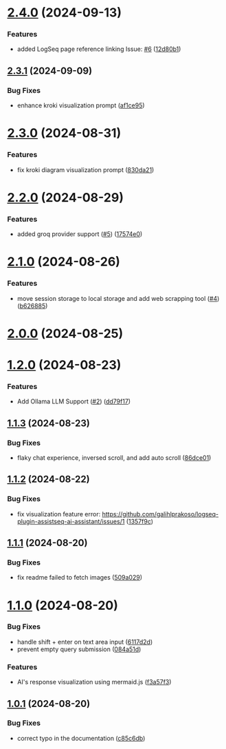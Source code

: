 # [2.4.0](https://github.com/galihlprakoso/logseq-plugin-assistseq-ai-assistant/compare/v2.3.1...v2.4.0) (2024-09-13)


### Features

* added LogSeq page reference linking Issue: [#6](https://github.com/galihlprakoso/logseq-plugin-assistseq-ai-assistant/issues/6) ([12d80b1](https://github.com/galihlprakoso/logseq-plugin-assistseq-ai-assistant/commit/12d80b1f9cb2edfbe62d9699bbe15edd8149ff7e))

## [2.3.1](https://github.com/galihlprakoso/logseq-plugin-assistseq-ai-assistant/compare/v2.3.0...v2.3.1) (2024-09-09)


### Bug Fixes

* enhance kroki visualization prompt ([af1ce95](https://github.com/galihlprakoso/logseq-plugin-assistseq-ai-assistant/commit/af1ce9560997fff707b33433be387fc2ec6d2090))

# [2.3.0](https://github.com/galihlprakoso/logseq-plugin-assistseq-ai-assistant/compare/v2.2.0...v2.3.0) (2024-08-31)


### Features

* fix kroki diagram visualization prompt ([830da21](https://github.com/galihlprakoso/logseq-plugin-assistseq-ai-assistant/commit/830da21ac320ad69b3412b545df1b9faa00e6750))

# [2.2.0](https://github.com/galihlprakoso/logseq-plugin-assistseq-ai-assistant/compare/v2.1.0...v2.2.0) (2024-08-29)


### Features

* added groq provider support ([#5](https://github.com/galihlprakoso/logseq-plugin-assistseq-ai-assistant/issues/5)) ([17574e0](https://github.com/galihlprakoso/logseq-plugin-assistseq-ai-assistant/commit/17574e0bf1aa418dec4c98933437af5ac9b71834))

# [2.1.0](https://github.com/galihlprakoso/logseq-plugin-assistseq-ai-assistant/compare/v2.0.0...v2.1.0) (2024-08-26)


### Features

* move session storage to local storage and add web scrapping tool ([#4](https://github.com/galihlprakoso/logseq-plugin-assistseq-ai-assistant/issues/4)) ([b626885](https://github.com/galihlprakoso/logseq-plugin-assistseq-ai-assistant/commit/b62688504a1d25df079b4492c0436faef3460c72))

# [2.0.0](https://github.com/galihlprakoso/logseq-plugin-assistseq-ai-assistant/compare/v1.2.0...v2.0.0) (2024-08-25)

# [1.2.0](https://github.com/galihlprakoso/logseq-plugin-assistseq-ai-assistant/compare/v1.1.3...v1.2.0) (2024-08-23)


### Features

* Add Ollama LLM Support ([#2](https://github.com/galihlprakoso/logseq-plugin-assistseq-ai-assistant/issues/2)) ([dd79f17](https://github.com/galihlprakoso/logseq-plugin-assistseq-ai-assistant/commit/dd79f17ed369c6527cf23de4672c6af36fc64d91))

## [1.1.3](https://github.com/galihlprakoso/logseq-plugin-assistseq-ai-assistant/compare/v1.1.2...v1.1.3) (2024-08-23)


### Bug Fixes

* flaky chat experience, inversed scroll, and add auto scroll ([86dce01](https://github.com/galihlprakoso/logseq-plugin-assistseq-ai-assistant/commit/86dce01d3d6068a3e8b70f90c4b030a9f79d17aa))

## [1.1.2](https://github.com/galihlprakoso/logseq-plugin-assistseq-ai-assistant/compare/v1.1.1...v1.1.2) (2024-08-22)


### Bug Fixes

* fix visualization feature error: https://github.com/galihlprakoso/logseq-plugin-assistseq-ai-assistant/issues/1 ([1357f9c](https://github.com/galihlprakoso/logseq-plugin-assistseq-ai-assistant/commit/1357f9c00e9a545df003e4cee5efc32c22e49f8a))

## [1.1.1](https://github.com/galihlprakoso/logseq-plugin-assistseq-ai-assistant/compare/v1.1.0...v1.1.1) (2024-08-20)


### Bug Fixes

* fix readme failed to fetch images ([509a029](https://github.com/galihlprakoso/logseq-plugin-assistseq-ai-assistant/commit/509a02951bba4ac724081f5eed616fb186be9c9c))

# [1.1.0](https://github.com/galihlprakoso/logseq-plugin-assistseq-ai-assistant/compare/v1.0.1...v1.1.0) (2024-08-20)


### Bug Fixes

* handle shift + enter on text area input ([6117d2d](https://github.com/galihlprakoso/logseq-plugin-assistseq-ai-assistant/commit/6117d2d2c3f63960d0afdab05df8f46f7bee70e4))
* prevent empty query submission ([084a51d](https://github.com/galihlprakoso/logseq-plugin-assistseq-ai-assistant/commit/084a51d0aa01552368b50d075b768ba321a7b3d7))


### Features

* AI's response visualization using mermaid.js ([f3a57f3](https://github.com/galihlprakoso/logseq-plugin-assistseq-ai-assistant/commit/f3a57f3d60cb1b326496f8a6ff6dd930d4d5796f))

## [1.0.1](https://github.com/galihlprakoso/logseq-plugin-assistseq-ai-assistant/compare/v1.0.0...v1.0.1) (2024-08-20)


### Bug Fixes

* correct typo in the documentation ([c85c6db](https://github.com/galihlprakoso/logseq-plugin-assistseq-ai-assistant/commit/c85c6dbb3abb7ebe5462e95f2f68a46ce0552ff1))
